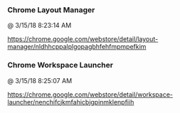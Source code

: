 ﻿

### Chrome Layout Manager
@ 3/15/18 8:23:14 AM

https://chrome.google.com/webstore/detail/layout-manager/nldhhcppalplgopagbhfehfmpmpefkim



### Chrome Workspace Launcher
@ 3/15/18 8:25:07 AM

https://chrome.google.com/webstore/detail/workspace-launcher/nenchifcjkmfahicbjgpinmklenpfiih

